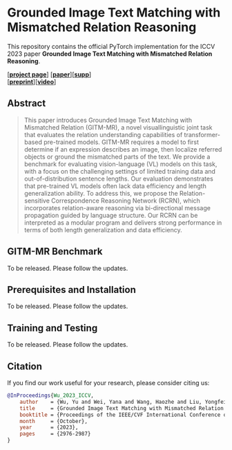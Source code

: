 # Grounded Image Text Matching with Mismatched Relation Reasoning

This repository contains the official PyTorch implementation for the ICCV 2023 paper **Grounded Image Text Matching with Mismatched Relation Reasoning**.

\[[__project page__]()\] 
\[[__paper__](https://openaccess.thecvf.com/content/ICCV2023/papers/Wu_Grounded_Image_Text_Matching_with_Mismatched_Relation_Reasoning_ICCV_2023_paper.pdf)\]\[[__supp__](https://openaccess.thecvf.com/content/ICCV2023/supplemental/Wu_Grounded_Image_Text_ICCV_2023_supplemental.pdf)\]                                                                                                                                                                                                                                                                                                                                                                                                                                                                                                                                                                                                                                                                                                                                                                                                                                                                                                                                                                                                                                                                                                                                                                                                                                                                                                                                                                                                                                                                                                                                                                                                                                                                                                                                                                                                                                                                                                                                                                                                                                                                                                                                                                                                                                                                                                                                                                                                                                                                                                                                                                                                                                                                                                                                                                                                                                                                                                                                                                                                                                                                                                                                                                                                                                                                                                                                                                                                                                                                                                                                                                                                                                                                                                                                                                                                                                                                                                                                                                                                                                                                                                                                                                                                                                                                                                                                                                                                                                                                                                                                                                                                                                                                                                                                                                                                                                                                                                                                                                                                                                                                                                                                                                                                                                                                                                                                                                                                                                                                                                                                                                                                                                                                                                                                                                                                                                                                                                                                                                                                                                                                                                                                                                                                                                                                                                                                                                                                                                                                                                                                                                                                                                                                                                                                                                                                                                                                                                                                                                                                                                                                                                                                                                       
\[[__preprint__](https://arxiv.org/abs/2308.01236)\]\[[__video__]()\] 

## Abstract

> This paper introduces Grounded Image Text Matching with Mismatched Relation (GITM-MR), a novel visuallinguistic joint task that evaluates the relation understanding capabilities of transformer-based pre-trained models. GITM-MR requires a model to first determine if an expression describes an image, then localize referred objects or ground the mismatched parts of the text. We provide a benchmark for evaluating vision-language (VL) models on this task, with a focus on the challenging settings of limited training data and out-of-distribution sentence lengths. Our evaluation demonstrates that pre-trained VL models often lack data efficiency and length generalization ability. To address this, we propose the Relation-sensitive Correspondence Reasoning Network (RCRN), which incorporates relation-aware reasoning via bi-directional message propagation guided by language structure. Our RCRN can be interpreted as a modular program and delivers strong performance in terms of both length generalization and data efficiency. 

## GITM-MR Benchmark

To be released. Please follow the updates.

## Prerequisites and Installation

To be released. Please follow the updates.

## Training and Testing

To be released. Please follow the updates.

## Citation

If you find our work useful for your research, please consider citing us:

```bibtex
@InProceedings{Wu_2023_ICCV,
    author    = {Wu, Yu and Wei, Yana and Wang, Haozhe and Liu, Yongfei and Yang, Sibei and He, Xuming},
    title     = {Grounded Image Text Matching with Mismatched Relation Reasoning},
    booktitle = {Proceedings of the IEEE/CVF International Conference on Computer Vision (ICCV)},
    month     = {October},
    year      = {2023},
    pages     = {2976-2987}
}
```

